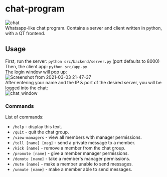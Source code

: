 # chat-program
![chat](https://user-images.githubusercontent.com/33904917/109864656-c269f180-7c6b-11eb-911b-36bde4563fe2.png) <br>
Whatsapp-like chat program. Contains a server and client written in python, with a QT frontend.

## Usage
First, run the server: `python src/backend/server.py` (port defaults to 8000) <br>
Then, the client app: `python src/app.py` <br>
The login window will pop up: <br>
![Screenshot from 2021-03-03 21-47-37](https://user-images.githubusercontent.com/33904917/109863267-1d024e00-7c6a-11eb-89cf-0e73987399b9.png) <br>
After entering your name and the IP & port of the desired server, you will be logged into the chat: <br>
![chat_window](https://user-images.githubusercontent.com/33904917/109862178-d06a4300-7c68-11eb-8851-fc8b12f9a633.jpeg)

### Commands
List of commands:
- `/help` - display this text.
- `/quit` - quit the chat group.
- `/view-managers` - view all members with manager permissions.
- `/tell [name] [msg]` - send a private message to a member.
- `/kick [name]` - remove a member from the chat group.
- `/promote [name]` - give a member manager permissions.
- `/demote [name]` - take a member's manager permissions.
- `/mute [name]` - make a member unable to send messages.
- `/unmute [name]` - make a member able to send messages.
